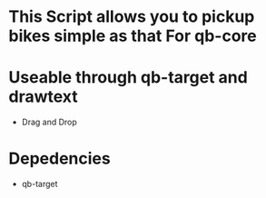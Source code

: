 # This Script allows you to pickup bikes simple as that For qb-core

# Useable through qb-target and drawtext

* Drag and Drop

# Depedencies
- qb-target

